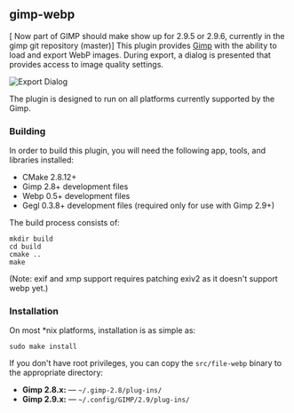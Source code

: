 ## gimp-webp

[ Now part of GIMP should make show up for 2.9.5 or 2.9.6, currently in the gimp git repository (master)]
This plugin provides [Gimp](https://developers.google.com/speed/webp/) with the ability to load and export WebP images. During export, a dialog is presented that provides access to image quality settings.

![Export Dialog](images/gimp-webp.jpg)

The plugin is designed to run on all platforms currently supported by the Gimp.

### Building

In order to build this plugin, you will need the following app, tools, and libraries installed:

 - CMake 2.8.12+
 - Gimp 2.8+ development files 
 - Webp 0.5+ development files 
 - Gegl 0.3.8+ development files 
   (required only for use with Gimp 2.9+)

The build process consists of:

    mkdir build
    cd build
    cmake ..
    make

(Note: exif and xmp support requires patching exiv2 as it doesn't support webp yet.)

### Installation

On most *nix platforms, installation is as simple as:

    sudo make install

If you don't have root privileges, you can copy the `src/file-webp` binary to the appropriate directory:

- **Gimp 2.8.x:** &mdash; `~/.gimp-2.8/plug-ins/`
- **Gimp 2.9.x:** &mdash; `~/.config/GIMP/2.9/plug-ins/`
